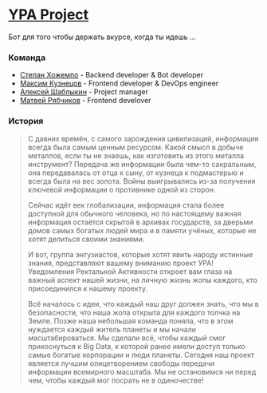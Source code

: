 # [YPA Project](https://t.me/uragv_bot)
Бот для того чтобы держать вкурсе, когда ты идешь ...

### Команда
- [Степан Хожемпо](https://github.com/teleportx) - Backend developer & Bot developer
- [Максим Кузнецов](https://github.com/uuuuuno-devops) - Frontend developer & DevOps engineer
- [Алексей Шаблыкин](https://t.me/AllShabCH) - Project manager
- [Матвей Рябчиков](https://github.com/ronanru) - Frontend develover

### История
> C давних времён, с самого зарождения цивилизаций, информация всегда
> была самым ценным ресурсом. Какой смысл в добыче металлов, если ты не
> знаешь, как изготовить из этого металла инструмент? Передача же
> информации была чем-то сакральным, она передавалась от отца к сыну, от
> кузнеца к подмастерью и всегда была на вес золота. Войны выигрывались
> из-за получения ключевой информации о противнике одной из сторон.
> 
> Сейчас идёт век глобализации, информация стала более доступной для
> обычного человека, но по настоящему важная информация остаётся скрытой
> в архивах государств, за дверьми домов самых богатых людей мира и в
> памяти учёных, которые не хотят делиться своими знаниями.
> 
> И вот, группа энтузиастов, которые хотят явить народу истинные знания,
> представляют вашему вниманию проект УРА! Уведомления Ректальной
> Активности откроет вам глаза на важный аспект нашей жизни, на личную
> жизнь жопы каждого, кто присоединился к нашему проекту.
> 
> Всё началось с идеи, что каждый наш друг должен знать, что мы в
> безопасности, что наша жопа открыта для каждого толчка на Земле. Позже
> наша небольшая команда поняла, что в этом нуждается каждый житель
> планеты и мы начали масштабироваться. Мы сделали всё, чтобы каждый
> смог прикоснуться к Big Data, к которой ранее имели доступ только
> самые богатые корпорации и люди планеты. Сегодня наш проект является
> лучшим олицетворением свободы передачи информации всемирного масштаба.
> Мы не остановимся ни перед чем, чтобы каждый мог посрать не в
> одиночестве!
